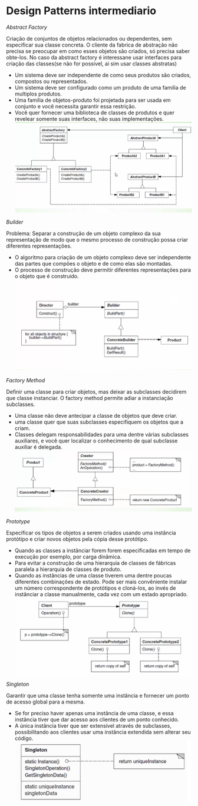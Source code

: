 # Design Patterns intermediario

*Abstract Factory*

Criação de conjuntos de objetos relacionados ou dependentes, sem especificar sua classe concreta. O cliente da fabrica de abstração não precisa se preocupar em como esses objetos são criados, só precisa saber obte-los.
No caso da abstract factory é interessane usar interfaces para criação das classes(se não for possivel, ai sim usar classes abstratas)
 - Um sistema deve ser independente de como seus produtos são criados, compostos ou representados.
 - Um sistema deve ser configurado como um produto de uma familia de multiplos produtos.
 - Uma familia de objetos-produto foi projetada para ser usada em conjunto e você necessita garantir essa restrição.
 - Você quer fornecer uma biblioteca de classes de produtos e quer revelear somente suas interfaces, não suas implementações.
![alt text](https://github.com/ATCamposs/Design-Patterns-intermediario/blob/master/images/abstract-factory.png?raw=true)

*Builder*

Problema: Separar a construção de um objeto complexo da sua representação de modo que o mesmo processo de construção possa criar diferentes representações.
 - O algoritmo para criação de um objeto complexo deve ser independente das partes que compões o objeto e de como elas são montadas.
 - O processo de construção deve permitir diferentes representações para o objeto que é construido.
![alt text](https://github.com/ATCamposs/Design-Patterns-intermediario/blob/master/images/builder.png?raw=true)

*Factory Method*

Definir uma classe para criar objetos, mas deixar as subclasses decidirem que classe instanciar. O factory method permite adiar a instanciação subclasses.
 - Uma classe não deve antecipar a classe de objetos que deve criar.
 - uma classe quer que suas subclasses especifiquem os objetos que a criam.
 - Classes delegam responsabilidades para uma dentre várias subclasses auxiliares, e você quer localizar o conhecimento de qual subclasse auxiliar é delegada.
 ![alt text](https://github.com/ATCamposs/Design-Patterns-intermediario/blob/master/images/factory-method.png?raw=true)

*Prototype*

Especificar os tipos de objetos a serem criados usando uma instância protótipo e criar novos objetos pela cópia desse protótipo.
 - Quando as classes a instânciar forem forem especificadas em tempo de execução por exemplo, por carga dinâmica.
 - Para evitar a construção de uma hierarquia de classes de fábricas paralela a hierarquia de classes de produto.
 - Quando as instâncias de uma classe tiverem uma dentre poucas diferentes combinações de estado. Pode ser mais convêniente instalar um número correspondente de protótipos e cloná-los, ao invés de instânciar a classe manualmente, cada vez com um estado apropriado.
 ![alt text](https://github.com/ATCamposs/Design-Patterns-intermediario/blob/master/images/prototype.png?raw=true)
 
 *Singleton*
 
 Garantir que uma classe tenha somente uma instância e fornecer um ponto de acesso global para a mesma.
  - Se for preciso haver apenas uma instância de uma classe, e essa instância tiver que dar acesso aos clientes de um ponto conhecido.
  - A única instância tiver que ser extensível através de subclasses, possibilitando aos clientes usar uma instância extendida sem alterar seu código.
  ![alt text](https://github.com/ATCamposs/Design-Patterns-intermediario/blob/master/images/singleton.png?raw=true)
